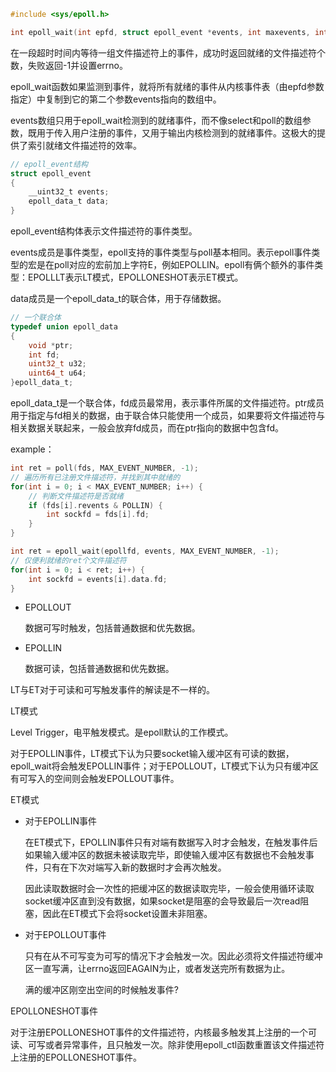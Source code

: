 ```c
#include <sys/epoll.h>

int epoll_wait(int epfd, struct epoll_event *events, int maxevents, int timeout);
```

在一段超时时间内等待一组文件描述符上的事件，成功时返回就绪的文件描述符个数，失败返回-1并设置errno。

epoll_wait函数如果监测到事件，就将所有就绪的事件从内核事件表（由epfd参数指定）中复制到它的第二个参数events指向的数组中。

events数组只用于epoll_wait检测到的就绪事件，而不像select和poll的数组参数，既用于传入用户注册的事件，又用于输出内核检测到的就绪事件。这极大的提供了索引就绪文件描述符的效率。



```c
// epoll_event结构
struct epoll_event
{
    __uint32_t events;	
    epoll_data_t data;
}
```

epoll_event结构体表示文件描述符的事件类型。

events成员是事件类型，epoll支持的事件类型与poll基本相同。表示epoll事件类型的宏是在poll对应的宏前加上字符E，例如EPOLLIN。epoll有俩个额外的事件类型：EPOLLLT表示LT模式，EPOLLONESHOT表示ET模式。

data成员是一个epoll_data_t的联合体，用于存储数据。



```c
// 一个联合体
typedef union epoll_data
{
	void *ptr;
	int fd;
	uint32_t u32;
	uint64_t u64;
}epoll_data_t;
```

epoll_data_t是一个联合体，fd成员最常用，表示事件所属的文件描述符。ptr成员用于指定与fd相关的数据，由于联合体只能使用一个成员，如果要将文件描述符与相关数据关联起来，一般会放弃fd成员，而在ptr指向的数据中包含fd。



example：

```c
int ret = poll(fds, MAX_EVENT_NUMBER, -1);
// 遍历所有已注册文件描述符，并找到其中就绪的
for(int i = 0; i < MAX_EVENT_NUMBER; i++) {
    // 判断文件描述符是否就绪
    if (fds[i].revents & POLLIN) {
        int sockfd = fds[i].fd;
    }
}

int ret = epoll_wait(epollfd, events, MAX_EVENT_NUMBER, -1);
// 仅便利就绪的ret个文件描述符
for(int i = 0; i < ret; i++) {
    int sockfd = events[i].data.fd;
}
```



- EPOLLOUT

  数据可写时触发，包括普通数据和优先数据。

- EPOLLIN

  数据可读，包括普通数据和优先数据。



LT与ET对于可读和可写触发事件的解读是不一样的。



LT模式

Level Trigger，电平触发模式。是epoll默认的工作模式。

对于EPOLLIN事件，LT模式下认为只要socket输入缓冲区有可读的数据，epoll_wait将会触发EPOLLIN事件；对于EPOLLOUT，LT模式下认为只有缓冲区有可写入的空间则会触发EPOLLOUT事件。



ET模式

- 对于EPOLLIN事件

  在ET模式下，EPOLLIN事件只有对端有数据写入时才会触发，在触发事件后如果输入缓冲区的数据未被读取完毕，即使输入缓冲区有数据也不会触发事件，只有在下次对端写入新的数据时才会再次触发。

  因此读取数据时会一次性的把缓冲区的数据读取完毕，一般会使用循环读取socket缓冲区直到没有数据，如果socket是阻塞的会导致最后一次read阻塞，因此在ET模式下会将socket设置未非阻塞。

- 对于EPOLLOUT事件

  只有在从不可写变为可写的情况下才会触发一次。因此必须将文件描述符缓冲区一直写满，让errno返回EAGAIN为止，或者发送完所有数据为止。

  满的缓冲区刚空出空间的时候触发事件?



EPOLLONESHOT事件

对于注册EPOLLONESHOT事件的文件描述符，内核最多触发其上注册的一个可读、可写或者异常事件，且只触发一次。除非使用epoll_ctl函数重置该文件描述符上注册的EPOLLONESHOT事件。



